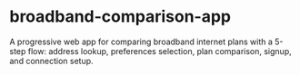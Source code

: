 # broadband-comparison-app
A progressive web app for comparing broadband internet plans with a 5-step flow: address lookup, preferences selection, plan comparison, signup, and connection setup.
